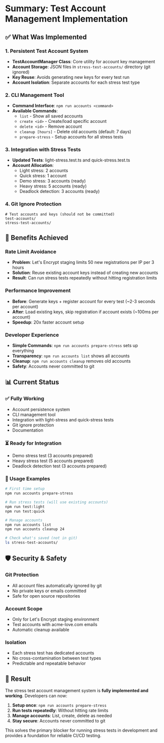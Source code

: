 # Summary: Test Account Management Implementation

## ✅ What Was Implemented

### 1. Persistent Test Account System
- **TestAccountManager Class**: Core utility for account key management
- **Account Storage**: JSON files in `stress-test-accounts/` directory (git ignored)
- **Key Reuse**: Avoids generating new keys for every test run
- **Account Isolation**: Separate accounts for each stress test type

### 2. CLI Management Tool
- **Command Interface**: `npm run accounts <command>`
- **Available Commands**:
  - `list` - Show all saved accounts
  - `create <id>` - Create/load specific account
  - `delete <id>` - Remove account
  - `cleanup [hours]` - Delete old accounts (default: 7 days)
  - `prepare-stress` - Setup accounts for all stress tests

### 3. Integration with Stress Tests
- **Updated Tests**: light-stress.test.ts and quick-stress.test.ts
- **Account Allocation**:
  - Light stress: 2 accounts
  - Quick stress: 1 account  
  - Demo stress: 3 accounts (ready)
  - Heavy stress: 5 accounts (ready)
  - Deadlock detection: 3 accounts (ready)

### 4. Git Ignore Protection
```gitignore
# Test accounts and keys (should not be committed)
test-accounts/
stress-test-accounts/
```

## 🎯 Benefits Achieved

### Rate Limit Avoidance
- **Problem**: Let's Encrypt staging limits 50 new registrations per IP per 3 hours
- **Solution**: Reuse existing account keys instead of creating new accounts
- **Result**: Can run stress tests repeatedly without hitting registration limits

### Performance Improvement
- **Before**: Generate keys + register account for every test (~2-3 seconds per account)
- **After**: Load existing keys, skip registration if account exists (~100ms per account)
- **Speedup**: 20x faster account setup

### Developer Experience
- **Simple Commands**: `npm run accounts prepare-stress` sets up everything
- **Transparency**: `npm run accounts list` shows all accounts
- **Cleanup**: `npm run accounts cleanup` removes old accounts
- **Safety**: Accounts never committed to git

## 📊 Current Status

### ✅ Fully Working
- Account persistence system
- CLI management tool  
- Integration with light-stress and quick-stress tests
- Git ignore protection
- Documentation

### ⏳ Ready for Integration
- Demo stress test (3 accounts prepared)
- Heavy stress test (5 accounts prepared)  
- Deadlock detection test (3 accounts prepared)

### 🔧 Usage Examples

```bash
# First time setup
npm run accounts prepare-stress

# Run stress tests (will use existing accounts)
npm run test:light
npm run test:quick

# Manage accounts
npm run accounts list
npm run accounts cleanup 24

# Check what's saved (not in git)
ls stress-test-accounts/
```

## 🛡️ Security & Safety

### Git Protection
- All account files automatically ignored by git
- No private keys or emails committed
- Safe for open source repositories

### Account Scope  
- Only for Let's Encrypt staging environment
- Test accounts with acme-love.com emails
- Automatic cleanup available

### Isolation
- Each stress test has dedicated accounts
- No cross-contamination between test types
- Predictable and repeatable behavior

## 🎉 Result

The stress test account management system is **fully implemented and working**. Developers can now:

1. **Setup once**: `npm run accounts prepare-stress`
2. **Run tests repeatedly**: Without hitting rate limits
3. **Manage accounts**: List, create, delete as needed
4. **Stay secure**: Accounts never committed to git

This solves the primary blocker for running stress tests in development and provides a foundation for reliable CI/CD testing.
